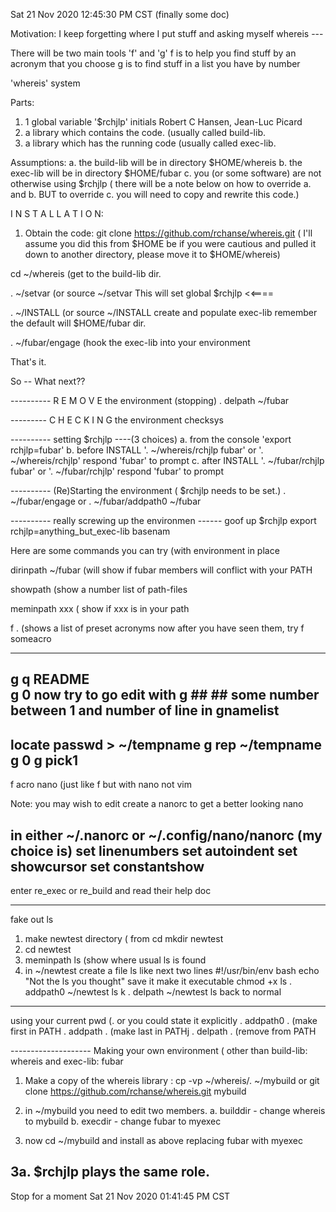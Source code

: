 Sat 21 Nov 2020 12:45:30 PM CST     (finally some doc)

Motivation: I keep forgetting where I put stuff and asking myself
 whereis ---

There will be two main tools  'f' and 'g'
f  is to help you find stuff by an acronym that you choose
g  is to find stuff in a list you have by number

'whereis' system

Parts:
1. 1 global variable '$rchjlp' initials Robert C Hansen, Jean-Luc Picard
2. a library which contains the code.  (usually called build-lib.
3. a library which has the running code (usually called exec-lib.

Assumptions:
 a. the build-lib will be in directory   $HOME/whereis
 b. the exec-lib will be in directory    $HOME/fubar
 c. you (or some software) are not otherwise using $rchjlp
( there will be a note below on how to override a. and b.  BUT
  to override c. you will need to copy and rewrite this code.)

I N S T A L L A T I O N:

1. Obtain the code:   git clone https://github.com/rchanse/whereis.git
( I'll assume you did this from $HOME be if you were cautious and
pulled it down to another directory, please move it to  $HOME/whereis)

cd ~/whereis            (get to the build-lib dir.

. ~/setvar              (or  source ~/setvar
                        This will set global $rchjlp  <<====

. ~/INSTALL            (or   source ~/INSTALL
                        create and populate exec-lib
                        remember the default will  $HOME/fubar dir.

. ~/fubar/engage        (hook the exec-lib into your environment

That's it.

So -- What next??

---------- R E M O V E  the environment (stopping)
. delpath ~/fubar

--------- C H E C K I N G the environment
checksys

---------- setting $rchjlp ----(3 choices)
a. from the console    'export rchjlp=fubar'
b. before INSTALL     '. ~/whereis/rchjlp fubar'           or
                      '. ~/whereis/rchjlp'    respond 'fubar' to prompt
c. after INSTALL      '. ~/fubar/rchjlp fubar'             or
                      '. ~/fubar/rchjlp'      respond 'fubar' to prompt

---------- (Re)Starting the environment
( $rchjlp needs to be set.)
. ~/fubar/engage
or
. ~/fubar/addpath0 ~/fubar

---------- really screwing up the environmen ------
goof up  $rchjlp        export rchjlp=anything_but_exec-lib basenam



Here are some commands you can try (with environment in place

dirinpath ~/fubar                 (will show if fubar members will
                                   conflict with your PATH

showpath                          (show a number list of path-files

meminpath xxx                     ( show if xxx is in your path
     
f .                                (shows a list of preset acronyms
now after you have seen them, try f someacro

-----------------
g q README                       
g 0
now try to go edit with g ##    ## some number between 1 and number
of line in gnamelist
--------------------

locate passwd > ~/tempname
g rep ~/tempname
g 0
g  pick1
---------------------

f acro nano                        (just like f but with nano not vim

Note: you may wish to edit create a nanorc to get a better looking nano

in either  ~/.nanorc         or  ~/.config/nano/nanorc
(my choice is)
set linenumbers
set autoindent
set showcursor
set constantshow
-----------------------------

enter  re_exec  or re_build   and read their help doc

---------------------------------------
  fake out ls
1. make newtest directory     ( from cd    mkdir newtest
2. cd newtest
3. meminpath ls                  (show where usual ls is found
4. in ~/newtest  create a file ls like next two lines
#!/usr/bin/env bash
echo "Not the ls you thought"
save it
make it executable   chmod +x ls
. addpath0 ~/newtest
ls                           k
. delpath ~/newtest
ls                    back to normal
-------------------

using your current pwd  (.   or you could state it explicitly
. addpath0 .               (make first in PATH
. addpath  .               (make last in PATHj
. delpath .                (remove from PATH


-------------------- Making your own environment ( other than
build-lib: whereis  and  exec-lib: fubar

1. Make a copy of the whereis library :  cp -vp ~/whereis/. ~/mybuild
   or   git clone https://github.com/rchanse/whereis.git  mybuild

2. in ~/mybuild you need to edit two members.
    a. builddir - change whereis to mybuild
    b. execdir  - change fubar to myexec

3. now  cd ~/mybuild and install as above replacing fubar with myexec

3a. $rchjlp plays the same role.
--------------------------------------



Stop for a moment  Sat 21 Nov 2020 01:41:45 PM CST



